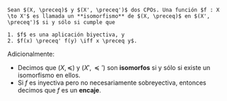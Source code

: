 ```ad-definition

Sean $(X, \preceq)$ y $(X', \preceq')$ dos CPOs. Una función $f : X \to X'$ es llamada un **isomorfismo** de $(X, \preceq)$ en $(X', \preceq')$ si y sólo si cumple que

1. $f$ es una aplicación biyectiva, y
2. $f(x) \preceq' f(y) \iff x \preceq y$.

```

Adicionalmente:

- Decimos que $(X, \preceq)$ y $(X', \preceq')$ son **isomorfos** si y sólo si existe un isomorfismo en ellos.
- Si $f$ es inyectiva pero no necesariamente sobreyectiva, entonces decimos que $f$ es un **encaje**.
